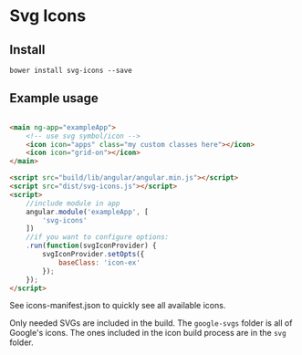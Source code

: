 # Svg Icons

## Install

```
bower install svg-icons --save
```

## Example usage

```html

<main ng-app="exampleApp">
	<!-- use svg symbol/icon -->
	<icon icon="apps" class="my custom classes here"></icon>
	<icon icon="grid-on"></icon>
</main>

<script src="build/lib/angular/angular.min.js"></script>
<script src="dist/svg-icons.js"></script>
<script>
	//include module in app
	angular.module('exampleApp', [
		'svg-icons'
	])
	//if you want to configure options:
	.run(function(svgIconProvider) {
		svgIconProvider.setOpts({
			baseClass: 'icon-ex'
		});
	});
</script>
```

See icons-manifest.json to quickly see all available icons.

Only needed SVGs are included in the build. The `google-svgs` folder is all of Google's icons. The ones included in the icon build process are in the `svg` folder.
